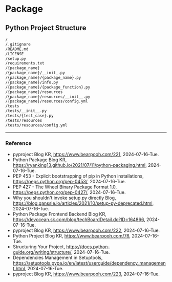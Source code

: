 # Package

## Python Project Structure

```Bash
/
/.gitignore
/README.md
/LICENSE
/setup.py
/requirements.txt
/{package_name}
/{package_name}/__init_.py
/{package_name}/{package_name}.py
/{package_name}/info.py
/{package_name}/{package_function}.py
/{package_name}/resources
/{package_name}/resources/__init__.py
/{package_name}/resources/config.yml
/tests
/tests/__init__.py
/tests/{test_case}.py
/tests/resources
/tests/resources/config.yml
```

---

### Reference
- pyproject Blog KR, https://www.bearpooh.com/221, 2024-07-16-Tue.
- Python Package Blog KR, https://ryanking13.github.io/2021/07/11/python-packaging.html, 2024-07-16-Tue.
- PEP 453 - Explicit bootstrapping of pip in Python installations, https://peps.python.org/pep-0453/, 2024-07-16-Tue.
- PEP 427 - The Wheel Binary Package Format 1.0, https://peps.python.org/pep-0427/, 2024-07-16-Tue.
- Why you shouldn't invoke setup.py directly Blog, https://blog.ganssle.io/articles/2021/10/setup-py-deprecated.html, 2024-07-16-Tue.
- Python Package Frontend Backend Blog KR, https://devocean.sk.com/blog/techBoardDetail.do?ID=164866, 2024-07-16-Tue.
- pyproject Blog KR, https://www.bearpooh.com/222, 2024-07-16-Tue.
- Python Project Blog KR, https://www.bearpooh.com/76, 2024-07-16-Tue.
- Structuring Your Project, https://docs.python-guide.org/writing/structure/, 2024-07-16-Tue.
- Dependencies Management in Setuptools, https://setuptools.pypa.io/en/latest/userguide/dependency_management.html, 2024-07-16-Tue.
- pyproject Blog KR, https://www.bearpooh.com/223, 2024-07-16-Tue.
